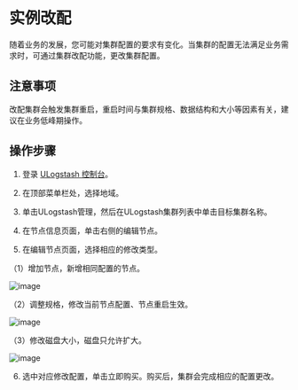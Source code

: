 # 实例改配

随着业务的发展，您可能对集群配置的要求有变化。当集群的配置无法满足业务需求时，可通过集群改配功能，更改集群配置。

## 注意事项

改配集群会触发集群重启，重启时间与集群规格、数据结构和大小等因素有关，建议在业务低峰期操作。

## 操作步骤

1. 登录 [ULogstash 控制台](https://console.ucloud.cn/ues/ulogstash)。

2. 在顶部菜单栏处，选择地域。

3. 单击ULogstash管理，然后在ULogstash集群列表中单击目标集群名称。

4. 在节点信息页面，单击右侧的编辑节点。

5. 在编辑节点页面，选择相应的修改类型。

（1）增加节点，新增相同配置的节点。

 ![image](/images/logstash/resize_ulogstash_node_1.jpg)

（2）调整规格，修改当前节点配置、节点重启生效。

 ![image](/images/logstash/resize_ulogstash_type_1.jpg)

（3）修改磁盘大小，磁盘只允许扩大。

 ![image](/images/logstash/resize_ulogstash_disk_1.jpg)

6. 选中对应修改配置，单击立即购买。购买后，集群会完成相应的配置更改。